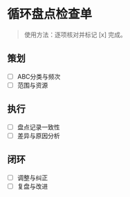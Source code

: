 # 循环盘点检查单

> 使用方法：逐项核对并标记 [x] 完成。

## 策划

- [ ] ABC分类与频次
- [ ] 范围与资源

## 执行

- [ ] 盘点记录一致性
- [ ] 差异与原因分析

## 闭环

- [ ] 调整与纠正
- [ ] 复盘与改进
